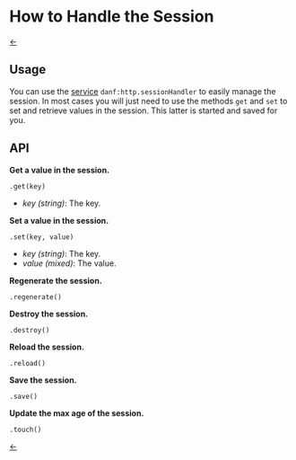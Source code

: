 How to Handle the Session
=========================

[←](../index.md)

Usage
-----

You can use the [service](../dependency-injection.md) `danf:http.sessionHandler` to easily manage the session. In most cases you will just need to use the methods `get` and `set` to set and retrieve values in the session. This latter is started and saved for you.

API
---

**Get a value in the session.**

`.get(key)`

* *key (string)*: The key.

**Set a value in the session.**

`.set(key, value)`

* *key (string)*: The key.
* *value (mixed)*: The value.

**Regenerate the session.**

`.regenerate()`

**Destroy the session.**

`.destroy()`

**Reload the session.**

`.reload()`

**Save the session.**

`.save()`

**Update the max age of the session.**

`.touch()`

[←](../index.md)